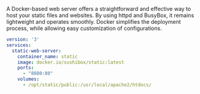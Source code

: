 A Docker-based web server offers a straightforward and effective way to host your static files and websites.
By using httpd and BusyBox, it remains lightweight and operates smoothly.
Docker simplifies the deployment process, while allowing easy customization of configurations.

```yaml
version: '3'
services:
  static-web-server:
    container_name: static
    image: docker.io/sushibox/static:latest
    ports:
      - "8080:80"
    volumes:
      - /opt/static/public:/usr/local/apache2/htdocs/

```
